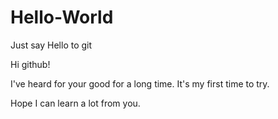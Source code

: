 # Hello-World
Just say Hello to git

Hi github!

I've heard for your good for a long time. It's my first time to try.

Hope I can learn a lot from you.
